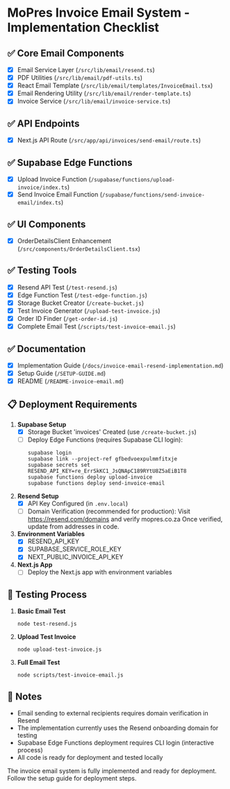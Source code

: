 # MoPres Invoice Email System - Implementation Checklist

## ✅ Core Email Components
- [x] Email Service Layer (`/src/lib/email/resend.ts`)
- [x] PDF Utilities (`/src/lib/email/pdf-utils.ts`)
- [x] React Email Template (`/src/lib/email/templates/InvoiceEmail.tsx`)
- [x] Email Rendering Utility (`/src/lib/email/render-template.ts`)
- [x] Invoice Service (`/src/lib/email/invoice-service.ts`)

## ✅ API Endpoints
- [x] Next.js API Route (`/src/app/api/invoices/send-email/route.ts`)

## ✅ Supabase Edge Functions
- [x] Upload Invoice Function (`/supabase/functions/upload-invoice/index.ts`)
- [x] Send Invoice Email Function (`/supabase/functions/send-invoice-email/index.ts`)

## ✅ UI Components
- [x] OrderDetailsClient Enhancement (`/src/components/OrderDetailsClient.tsx`)

## ✅ Testing Tools
- [x] Resend API Test (`/test-resend.js`)
- [x] Edge Function Test (`/test-edge-function.js`)
- [x] Storage Bucket Creator (`/create-bucket.js`)
- [x] Test Invoice Generator (`/upload-test-invoice.js`)
- [x] Order ID Finder (`/get-order-id.js`)
- [x] Complete Email Test (`/scripts/test-invoice-email.js`)

## ✅ Documentation
- [x] Implementation Guide (`/docs/invoice-email-resend-implementation.md`)
- [x] Setup Guide (`/SETUP-GUIDE.md`)
- [x] README (`/README-invoice-email.md`)

## 📋 Deployment Requirements

1. **Supabase Setup**
   - [x] Storage Bucket 'invoices' Created (use `/create-bucket.js`)
   - [ ] Deploy Edge Functions (requires Supabase CLI login):
     ```
     supabase login
     supabase link --project-ref gfbedvoexpulmmfitxje
     supabase secrets set RESEND_API_KEY=re_ErrSkKC1_JsQNApC189RYtU8Z5aEiB1T8
     supabase functions deploy upload-invoice
     supabase functions deploy send-invoice-email
     ```

2. **Resend Setup**
   - [x] API Key Configured (in `.env.local`)
   - [ ] Domain Verification (recommended for production):
     Visit https://resend.com/domains and verify mopres.co.za
     Once verified, update from addresses in code.

3. **Environment Variables**
   - [x] RESEND_API_KEY
   - [x] SUPABASE_SERVICE_ROLE_KEY
   - [x] NEXT_PUBLIC_INVOICE_API_KEY

4. **Next.js App**
   - [ ] Deploy the Next.js app with environment variables

## 🧪 Testing Process

1. **Basic Email Test**
   ```
   node test-resend.js
   ```

2. **Upload Test Invoice**
   ```
   node upload-test-invoice.js
   ```

3. **Full Email Test**
   ```
   node scripts/test-invoice-email.js
   ```

## 📝 Notes

- Email sending to external recipients requires domain verification in Resend
- The implementation currently uses the Resend onboarding domain for testing
- Supabase Edge Functions deployment requires CLI login (interactive process)
- All code is ready for deployment and tested locally

The invoice email system is fully implemented and ready for deployment. Follow the setup guide for deployment steps.
